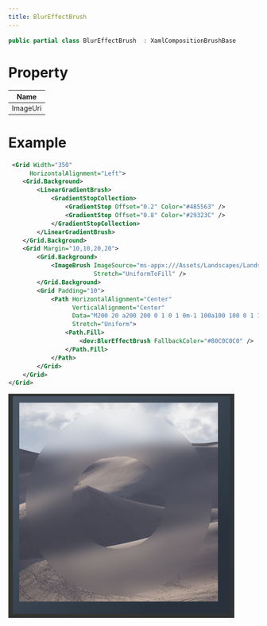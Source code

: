 ```yaml
---
title: BlurEffectBrush
---
```


```cs
public partial class BlurEffectBrush  : XamlCompositionBrushBase
```

# Property
|Name|
|-|
|ImageUri|

# Example

```xml
 <Grid Width="350"
      HorizontalAlignment="Left">
    <Grid.Background>
        <LinearGradientBrush>
            <GradientStopCollection>
                <GradientStop Offset="0.2" Color="#485563" />
                <GradientStop Offset="0.8" Color="#29323C" />
            </GradientStopCollection>
        </LinearGradientBrush>
    </Grid.Background>
    <Grid Margin="10,10,20,20">
        <Grid.Background>
            <ImageBrush ImageSource="ms-appx:///Assets/Landscapes/Landscape-12.jpg"
                        Stretch="UniformToFill" />
        </Grid.Background>
        <Grid Padding="10">
            <Path HorizontalAlignment="Center"
                  VerticalAlignment="Center"
                  Data="M200 20 a200 200 0 1 0 1 0m-1 100a100 100 0 1 1 -1 0"
                  Stretch="Uniform">
                <Path.Fill>
                    <dev:BlurEffectBrush FallbackColor="#80C0C0C0" />
                </Path.Fill>
            </Path>
        </Grid>
    </Grid>
</Grid>
```

![DevWinUI](https://raw.githubusercontent.com/ghost1372/DevWinUI-Resources/refs/heads/main/DevWinUI-Docs/BlurEffectBrush.png)